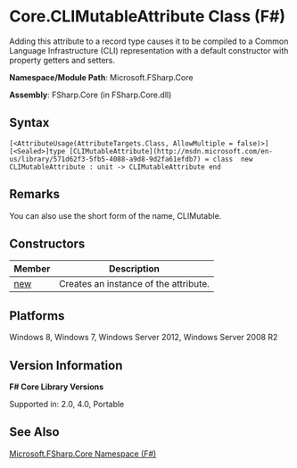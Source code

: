 # Core.CLIMutableAttribute Class (F#)

Adding this attribute to a record type causes it to be compiled to a Common Language Infrastructure (CLI) representation with a default constructor with property getters and setters.

**Namespace/Module Path**: Microsoft.FSharp.Core

**Assembly**: FSharp.Core (in FSharp.Core.dll)


## Syntax

```
[<AttributeUsage(AttributeTargets.Class, AllowMultiple = false)>][<Sealed>]type [CLIMutableAttribute](http://msdn.microsoft.com/en-us/library/571d62f3-5fb5-4088-a9d8-9d2fa61efdb7) = class  new CLIMutableAttribute : unit -> CLIMutableAttribute end
```

## Remarks
You can also use the short form of the name, CLIMutable.


## Constructors


|Member|Description|
|------|-----------|
|[new](http://msdn.microsoft.com/en-us/library/0d2f14f4-6400-4a34-9033-c27c608f1556)|Creates an instance of the attribute.|

## Platforms
Windows 8, Windows 7, Windows Server 2012, Windows Server 2008 R2


## Version Information
**F# Core Library Versions**

Supported in: 2.0, 4.0, Portable




## See Also
[Microsoft.FSharp.Core Namespace &#40;F&#35;&#41;](Microsoft.FSharp.Core+Namespace+%28FSharp%29.md)


